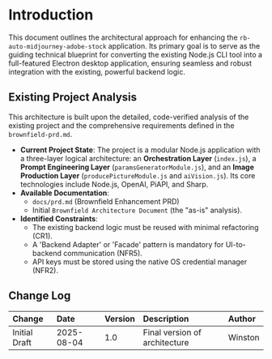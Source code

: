 # Introduction

This document outlines the architectural approach for enhancing the `rb-auto-midjourney-adobe-stock` application. Its primary goal is to serve as the guiding technical blueprint for converting the existing Node.js CLI tool into a full-featured Electron desktop application, ensuring seamless and robust integration with the existing, powerful backend logic.

## Existing Project Analysis

This architecture is built upon the detailed, code-verified analysis of the existing project and the comprehensive requirements defined in the `brownfield-prd.md`.

* **Current Project State**: The project is a modular Node.js application with a three-layer logical architecture: an **Orchestration Layer** (`index.js`), a **Prompt Engineering Layer** (`paramsGeneratorModule.js`), and an **Image Production Layer** (`producePictureModule.js` and `aiVision.js`). Its core technologies include Node.js, OpenAI, PiAPI, and Sharp.
* **Available Documentation**:
    * `docs/prd.md` (Brownfield Enhancement PRD)
    * Initial `Brownfield Architecture Document` (the "as-is" analysis).
* **Identified Constraints**:
    * The existing backend logic must be reused with minimal refactoring (CR1).
    * A 'Backend Adapter' or 'Facade' pattern is mandatory for UI-to-backend communication (NFR5).
    * API keys must be stored using the native OS credential manager (NFR2).

## Change Log

| Change | Date | Version | Description | Author |
| :--- | :--- | :--- | :--- | :--- |
| Initial Draft | 2025-08-04 | 1.0 | Final version of architecture | Winston | 